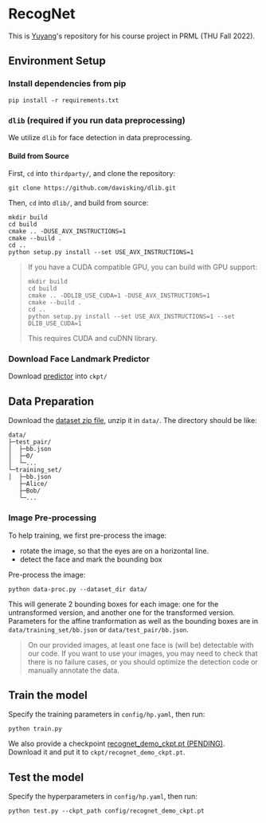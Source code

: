 # RecogNet

This is [Yuyang](https://yuyangli.com)'s repository for his course project in PRML (THU Fall 2022).

## Environment Setup

### Install dependencies from pip

```shell
pip install -r requirements.txt
```

### `dlib` (required if you run data preprocessing)

We utilize `dlib` for face detection in data preprocessing.

#### Build from Source

First, `cd` into `thirdparty/`, and clone the repository:

```shell
git clone https://github.com/davisking/dlib.git
```
Then, `cd` into `dlib/`, and build from source:

```shell
mkdir build
cd build
cmake .. -DUSE_AVX_INSTRUCTIONS=1
cmake --build .
cd ..
python setup.py install --set USE_AVX_INSTRUCTIONS=1
```

> If you have a CUDA compatible GPU, you can build with GPU support:
>
>```shell
>mkdir build
>cd build
>cmake .. -DDLIB_USE_CUDA=1 -DUSE_AVX_INSTRUCTIONS=1
>cmake --build .
>cd ..
>python setup.py install --set USE_AVX_INSTRUCTIONS=1 --set DLIB_USE_CUDA=1
>```
> This requires CUDA and cuDNN library.

### Download Face Landmark Predictor

Download [predictor](https://assets.aidenli.net/dev/thu-prml-22/shape_predictor_68_face_landmarks.dat) into `ckpt/`


## Data Preparation

Download the [dataset zip file](https://assets.aidenli.net/dev/thu-prml-22/dataset.zip), unzip it in `data/`. The directory should be like:

```
data/
├─test_pair/
│  ├─bb.json
│  ├─0/
│  └─...
└─training_set/
│  ├─bb.json
   ├─Alice/
   ├─Bob/
   └─...
```

### Image Pre-processing

To help training, we first pre-process the image:

- rotate the image, so that the eyes are on a horizontal line.
- detect the face and mark the bounding box

Pre-process the image:

```shell
python data-proc.py --dataset_dir data/
```

This will generate 2 bounding boxes for each image: one for the untransformed version, and another one for the transformed version. Parameters for the  affine tranformation as well as the bounding boxes are in `data/training_set/bb.json` or `data/test_pair/bb.json`.

> On our provided images, at least one face is (will be) detectable with our code. If you want to use your images, you may need to check that there is no failure cases, or you should optimize the detection code or manually annotate the data.

## Train the model

Specify the training parameters in `config/hp.yaml`, then run:

```shell
python train.py
```

We also provide a checkpoint [recognet_demo_ckpt.pt (PENDING)](#). Download it and put it to `ckpt/recognet_demo_ckpt.pt`.

## Test the model

Specify the hyperparameters in `config/hp.yaml`, then run:

```shell
python test.py --ckpt_path config/recognet_demo_ckpt.pt
```
